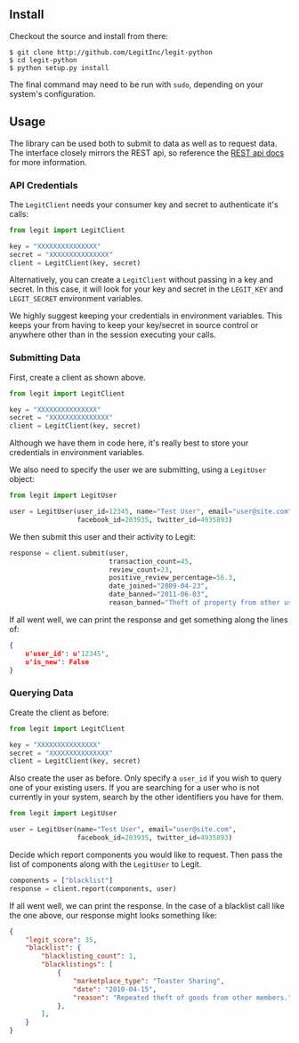Install
-------
Checkout the source and install from there:

    $ git clone http://github.com/LegitInc/legit-python
    $ cd legit-python
    $ python setup.py install

The final command may need to be run with `sudo`, depending on your system's configuration.

Usage
-----
The library can be used both to submit to data as well as to request data. The interface closely mirrors the REST api, so reference the [REST api docs](http://legitapi.appspot.com/docs/apis/) for more information.

### API Credentials
The `LegitClient` needs your consumer key and secret to authenticate it's calls:

```python
from legit import LegitClient

key = "XXXXXXXXXXXXXXX"
secret = "XXXXXXXXXXXXXXX"
client = LegitClient(key, secret)
```

Alternatively, you can create a `LegitClient` without passing in a key and secret. In this case, it will look for your key and secret in the `LEGIT_KEY` and `LEGIT_SECRET` environment variables. 

We highly suggest keeping your credentials in environment variables. This keeps your from having to keep your key/secret in source control or anywhere other than in the session executing your calls.

### Submitting Data
First, create a client as shown above.

```python
from legit import LegitClient

key = "XXXXXXXXXXXXXXX"
secret = "XXXXXXXXXXXXXXX"
client = LegitClient(key, secret)
```

Although we have them in code here, it's really best to store your credentials in environment variables.    

We also need to specify the user we are submitting, using a `LegitUser` object:

```python
from legit import LegitUser

user = LegitUser(user_id=12345, name="Test User", email="user@site.com", 
                 facebook_id=203935, twitter_id=4935893)
```

We then submit this user and their activity to Legit:

```python
response = client.submit(user, 
                         transaction_count=45, 
                         review_count=23,
                         positive_review_percentage=56.3, 
                         date_joined="2009-04-23",
                         date_banned="2011-06-03",
                         reason_banned="Theft of property from other users.")
```

If all went well, we can print the response and get something along the lines of:

```json
{
    u'user_id': u'12345', 
    u'is_new': False
}
```

### Querying Data
Create the client as before:

```python
from legit import LegitClient

key = "XXXXXXXXXXXXXXX"
secret = "XXXXXXXXXXXXXXX"
client = LegitClient(key, secret)
```

Also create the user as before. Only specify a `user_id` if you wish to query one of your existing users. If you are searching for a user who is not currently in your system, search by the other identifiers you have for them.

```python
from legit import LegitUser

user = LegitUser(name="Test User", email="user@site.com", 
                 facebook_id=203935, twitter_id=4935893)
```

Decide which report components you would like to request. Then pass the list of
components along with the `LegitUser` to Legit.

```python
components = ["blacklist"]
response = client.report(components, user)
```

If all went well, we can print the response. In the case of a blacklist call like the one above, our response might looks something like:

```json
{
    "legit_score": 35,    
    "blacklist": {
        "blacklisting_count": 1,
        "blacklistings": [
            {
                "marketplace_type": "Toaster Sharing",
                "date": "2010-04-15",
                "reason": "Repeated theft of goods from other members."
            },
        ],
    }
}
```
















